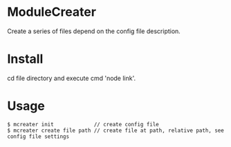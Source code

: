 # ModuleCreater
Create a series of files depend on the config file description.

# Install
cd file directory and execute cmd 'node link'.

# Usage
``` node
$ mcreater init             // create config file
$ mcreater create file path // create file at path, relative path, see config file settings
```

